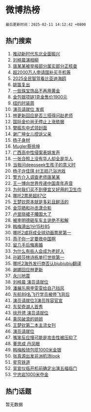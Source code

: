 # 微博热榜

`最后更新时间：2025-02-11 14:12:42 +0800`

## 热门搜索

1. [推动新时代东北全面振兴](https://m.weibo.cn/search?containerid=100103type%3D1%26t%3D10%26q%3D%23%E6%8E%A8%E5%8A%A8%E6%96%B0%E6%97%B6%E4%BB%A3%E4%B8%9C%E5%8C%97%E5%85%A8%E9%9D%A2%E6%8C%AF%E5%85%B4%23&stream_entry_id=51&isnewpage=1&extparam=seat%3D1%26cate%3D10103%26filter_type%3Drealtimehot%26stream_entry_id%3D51%26q%3D%2523%25E6%258E%25A8%25E5%258A%25A8%25E6%2596%25B0%25E6%2597%25B6%25E4%25BB%25A3%25E4%25B8%259C%25E5%258C%2597%25E5%2585%25A8%25E9%259D%25A2%25E6%258C%25AF%25E5%2585%25B4%2523%26dgr%3D0%26c_type%3D51%26pos%3D0%26display_time%3D1739254361%26pre_seqid%3D17392543611010395970901)
1. [刘梓晨演相柳](https://m.weibo.cn/search?containerid=100103type%3D1%26t%3D10%26q%3D%E5%88%98%E6%A2%93%E6%99%A8%E6%BC%94%E7%9B%B8%E6%9F%B3&stream_entry_id=31&isnewpage=1&extparam=seat%3D1%26flag%3D2%26q%3D%25E5%2588%2598%25E6%25A2%2593%25E6%2599%25A8%25E6%25BC%2594%25E7%259B%25B8%25E6%259F%25B3%26dgr%3D0%26c_type%3D31%26pos%3D0%26realpos%3D1%26cate%3D5001%26band_rank%3D1%26stream_entry_id%3D31%26filter_type%3Drealtimehot%26lcate%3D5001%26display_time%3D1739254361%26pre_seqid%3D17392543611010395970901)
1. [唐某某被举报部分属实部分正核查](https://m.weibo.cn/search?containerid=100103type%3D1%26t%3D10%26q%3D%23%E5%94%90%E6%9F%90%E6%9F%90%E8%A2%AB%E4%B8%BE%E6%8A%A5%E9%83%A8%E5%88%86%E5%B1%9E%E5%AE%9E%E9%83%A8%E5%88%86%E6%AD%A3%E6%A0%B8%E6%9F%A5%23&stream_entry_id=31&isnewpage=1&extparam=seat%3D1%26flag%3D16%26q%3D%2523%25E5%2594%2590%25E6%259F%2590%25E6%259F%2590%25E8%25A2%25AB%25E4%25B8%25BE%25E6%258A%25A5%25E9%2583%25A8%25E5%2588%2586%25E5%25B1%259E%25E5%25AE%259E%25E9%2583%25A8%25E5%2588%2586%25E6%25AD%25A3%25E6%25A0%25B8%25E6%259F%25A5%2523%26dgr%3D0%26c_type%3D31%26pos%3D1%26realpos%3D2%26cate%3D5001%26band_rank%3D2%26stream_entry_id%3D31%26filter_type%3Drealtimehot%26lcate%3D5001%26display_time%3D1739254361%26pre_seqid%3D17392543611010395970901)
1. [超2000万人申请国补买手机等](https://m.weibo.cn/search?containerid=100103type%3D1%26t%3D10%26q%3D%23%E8%B6%852000%E4%B8%87%E4%BA%BA%E7%94%B3%E8%AF%B7%E5%9B%BD%E8%A1%A5%E4%B9%B0%E6%89%8B%E6%9C%BA%E7%AD%89%23&stream_entry_id=31&isnewpage=1&extparam=seat%3D1%26flag%3D0%26q%3D%2523%25E8%25B6%25852000%25E4%25B8%2587%25E4%25BA%25BA%25E7%2594%25B3%25E8%25AF%25B7%25E5%259B%25BD%25E8%25A1%25A5%25E4%25B9%25B0%25E6%2589%258B%25E6%259C%25BA%25E7%25AD%2589%2523%26dgr%3D0%26c_type%3D31%26pos%3D2%26realpos%3D3%26cate%3D5001%26band_rank%3D3%26stream_entry_id%3D31%26filter_type%3Drealtimehot%26lcate%3D5001%26display_time%3D1739254361%26pre_seqid%3D17392543611010395970901)
1. [2025全民智驾看比亚迪海鸥](https://m.weibo.cn/search?containerid=100103type%3D1%26t%3D10%26q%3D%232025%E5%85%A8%E6%B0%91%E6%99%BA%E9%A9%BE%E7%9C%8B%E6%AF%94%E4%BA%9A%E8%BF%AA%E6%B5%B7%E9%B8%A5%23&stream_entry_id=31&isnewpage=1&extparam=seat%3D1%26filter_type%3Drealtimehot%26dgr%3D0%26c_type%3D31%26topic_ad%3D1%26is_ad_pos%3D1%26cate%3D5001%26pos%3D3%26band_rank%3D4%26adid%3D275763%26stream_entry_id%3D31%26q%3D%25232025%25E5%2585%25A8%25E6%25B0%2591%25E6%2599%25BA%25E9%25A9%25BE%25E7%259C%258B%25E6%25AF%2594%25E4%25BA%259A%25E8%25BF%25AA%25E6%25B5%25B7%25E9%25B8%25A5%2523%26lcate%3D5001%26display_time%3D1739254361%26pre_seqid%3D17392543611010395970901)
1. [姚笛复出](https://m.weibo.cn/search?containerid=100103type%3D1%26t%3D10%26q%3D%E5%A7%9A%E7%AC%9B%E5%A4%8D%E5%87%BA&stream_entry_id=31&isnewpage=1&extparam=seat%3D1%26flag%3D2%26q%3D%25E5%25A7%259A%25E7%25AC%259B%25E5%25A4%258D%25E5%2587%25BA%26dgr%3D0%26c_type%3D31%26pos%3D4%26realpos%3D4%26cate%3D5001%26band_rank%3D4%26stream_entry_id%3D31%26filter_type%3Drealtimehot%26lcate%3D5001%26display_time%3D1739254361%26pre_seqid%3D17392543611010395970901)
1. [一些珠宝饰品不再用黄金](https://m.weibo.cn/search?containerid=100103type%3D1%26t%3D10%26q%3D%23%E4%B8%80%E4%BA%9B%E7%8F%A0%E5%AE%9D%E9%A5%B0%E5%93%81%E4%B8%8D%E5%86%8D%E7%94%A8%E9%BB%84%E9%87%91%23&stream_entry_id=31&isnewpage=1&extparam=seat%3D1%26flag%3D1%26q%3D%2523%25E4%25B8%2580%25E4%25BA%259B%25E7%258F%25A0%25E5%25AE%259D%25E9%25A5%25B0%25E5%2593%2581%25E4%25B8%258D%25E5%2586%258D%25E7%2594%25A8%25E9%25BB%2584%25E9%2587%2591%2523%26dgr%3D0%26c_type%3D31%26pos%3D5%26realpos%3D5%26cate%3D5001%26band_rank%3D5%26stream_entry_id%3D31%26filter_type%3Drealtimehot%26lcate%3D5001%26display_time%3D1739254361%26pre_seqid%3D17392543611010395970901)
1. [金包银项链1克金售价1900元](https://m.weibo.cn/search?containerid=100103type%3D1%26t%3D10%26q%3D%23%E9%87%91%E5%8C%85%E9%93%B6%E9%A1%B9%E9%93%BE1%E5%85%8B%E9%87%91%E5%94%AE%E4%BB%B71900%E5%85%83%23&stream_entry_id=31&isnewpage=1&extparam=seat%3D1%26flag%3D1%26q%3D%2523%25E9%2587%2591%25E5%258C%2585%25E9%2593%25B6%25E9%25A1%25B9%25E9%2593%25BE1%25E5%2585%258B%25E9%2587%2591%25E5%2594%25AE%25E4%25BB%25B71900%25E5%2585%2583%2523%26dgr%3D0%26c_type%3D31%26pos%3D6%26realpos%3D6%26cate%3D5001%26band_rank%3D6%26stream_entry_id%3D31%26filter_type%3Drealtimehot%26lcate%3D5001%26display_time%3D1739254361%26pre_seqid%3D17392543611010395970901)
1. [纽约时装周](https://m.weibo.cn/search?containerid=100103type%3D1%26t%3D10%26q%3D%23%E7%BA%BD%E7%BA%A6%E6%97%B6%E8%A3%85%E5%91%A8%23&stream_entry_id=31&isnewpage=1&extparam=seat%3D1%26q%3D%2523%25E7%25BA%25BD%25E7%25BA%25A6%25E6%2597%25B6%25E8%25A3%2585%25E5%2591%25A8%2523%26dgr%3D0%26c_type%3D31%26adid%3D275587%26cate%3D5001%26is_ad_pos%3D1%26band_rank%3D7%26pos%3D7%26stream_entry_id%3D31%26filter_type%3Drealtimehot%26lcate%3D5001%26display_time%3D1739254361%26pre_seqid%3D17392543611010395970901)
1. [演员请就位 发疯](https://m.weibo.cn/search?containerid=100103type%3D1%26t%3D10%26q%3D%E6%BC%94%E5%91%98%E8%AF%B7%E5%B0%B1%E4%BD%8D+%E5%8F%91%E7%96%AF&stream_entry_id=31&isnewpage=1&extparam=seat%3D1%26flag%3D2%26q%3D%25E6%25BC%2594%25E5%2591%2598%25E8%25AF%25B7%25E5%25B0%25B1%25E4%25BD%258D%2520%25E5%258F%2591%25E7%2596%25AF%26dgr%3D0%26c_type%3D31%26pos%3D8%26realpos%3D7%26cate%3D5001%26band_rank%3D7%26stream_entry_id%3D31%26filter_type%3Drealtimehot%26lcate%3D5001%26display_time%3D1739254361%26pre_seqid%3D17392543611010395970901)
1. [林更新回应是否三搭得问赵老师](https://m.weibo.cn/search?containerid=100103type%3D1%26t%3D10%26q%3D%E6%9E%97%E6%9B%B4%E6%96%B0%E5%9B%9E%E5%BA%94%E6%98%AF%E5%90%A6%E4%B8%89%E6%90%AD%E5%BE%97%E9%97%AE%E8%B5%B5%E8%80%81%E5%B8%88&stream_entry_id=31&isnewpage=1&extparam=seat%3D1%26flag%3D1%26q%3D%25E6%259E%2597%25E6%259B%25B4%25E6%2596%25B0%25E5%259B%259E%25E5%25BA%2594%25E6%2598%25AF%25E5%2590%25A6%25E4%25B8%2589%25E6%2590%25AD%25E5%25BE%2597%25E9%2597%25AE%25E8%25B5%25B5%25E8%2580%2581%25E5%25B8%2588%26dgr%3D0%26c_type%3D31%26pos%3D9%26realpos%3D8%26cate%3D5001%26band_rank%3D8%26stream_entry_id%3D31%26filter_type%3Drealtimehot%26lcate%3D5001%26display_time%3D1739254361%26pre_seqid%3D17392543611010395970901)
1. [国际金价尚无停止上涨依据](https://m.weibo.cn/search?containerid=100103type%3D1%26t%3D10%26q%3D%23%E5%9B%BD%E9%99%85%E9%87%91%E4%BB%B7%E5%B0%9A%E6%97%A0%E5%81%9C%E6%AD%A2%E4%B8%8A%E6%B6%A8%E4%BE%9D%E6%8D%AE%23&stream_entry_id=31&isnewpage=1&extparam=seat%3D1%26flag%3D0%26q%3D%2523%25E5%259B%25BD%25E9%2599%2585%25E9%2587%2591%25E4%25BB%25B7%25E5%25B0%259A%25E6%2597%25A0%25E5%2581%259C%25E6%25AD%25A2%25E4%25B8%258A%25E6%25B6%25A8%25E4%25BE%259D%25E6%258D%25AE%2523%26dgr%3D0%26c_type%3D31%26pos%3D10%26realpos%3D9%26cate%3D5001%26band_rank%3D9%26stream_entry_id%3D31%26filter_type%3Drealtimehot%26lcate%3D5001%26display_time%3D1739254361%26pre_seqid%3D17392543611010395970901)
1. [樊振东中式领封面](https://m.weibo.cn/search?containerid=100103type%3D1%26t%3D10%26q%3D%23%E6%A8%8A%E6%8C%AF%E4%B8%9C%E4%B8%AD%E5%BC%8F%E9%A2%86%E5%B0%81%E9%9D%A2%23&stream_entry_id=31&isnewpage=1&extparam=seat%3D1%26flag%3D1%26q%3D%2523%25E6%25A8%258A%25E6%258C%25AF%25E4%25B8%259C%25E4%25B8%25AD%25E5%25BC%258F%25E9%25A2%2586%25E5%25B0%2581%25E9%259D%25A2%2523%26dgr%3D0%26c_type%3D31%26pos%3D11%26realpos%3D10%26cate%3D5001%26band_rank%3D10%26stream_entry_id%3D31%26filter_type%3Drealtimehot%26lcate%3D5001%26display_time%3D1739254361%26pre_seqid%3D17392543611010395970901)
1. [谢广坤女儿控诉父亲](https://m.weibo.cn/search?containerid=100103type%3D1%26t%3D10%26q%3D%23%E8%B0%A2%E5%B9%BF%E5%9D%A4%E5%A5%B3%E5%84%BF%E6%8E%A7%E8%AF%89%E7%88%B6%E4%BA%B2%23&stream_entry_id=31&isnewpage=1&extparam=seat%3D1%26flag%3D1%26q%3D%2523%25E8%25B0%25A2%25E5%25B9%25BF%25E5%259D%25A4%25E5%25A5%25B3%25E5%2584%25BF%25E6%258E%25A7%25E8%25AF%2589%25E7%2588%25B6%25E4%25BA%25B2%2523%26dgr%3D0%26c_type%3D31%26pos%3D12%26realpos%3D11%26cate%3D5001%26band_rank%3D11%26stream_entry_id%3D31%26filter_type%3Drealtimehot%26lcate%3D5001%26display_time%3D1739254361%26pre_seqid%3D17392543611010395970901)
1. [杨子身材](https://m.weibo.cn/search?containerid=100103type%3D1%26t%3D10%26q%3D%E6%9D%A8%E5%AD%90%E8%BA%AB%E6%9D%90&stream_entry_id=31&isnewpage=1&extparam=seat%3D1%26flag%3D1%26q%3D%25E6%259D%25A8%25E5%25AD%2590%25E8%25BA%25AB%25E6%259D%2590%26dgr%3D0%26c_type%3D31%26pos%3D13%26realpos%3D12%26cate%3D5001%26band_rank%3D12%26stream_entry_id%3D31%26filter_type%3Drealtimehot%26lcate%3D5001%26display_time%3D1739254361%26pre_seqid%3D17392543611010395970901)
1. [Mugler蔡徐坤](https://m.weibo.cn/search?containerid=100103type%3D1%26t%3D10%26q%3D%23Mugler%E8%94%A1%E5%BE%90%E5%9D%A4%23&stream_entry_id=31&isnewpage=1&extparam=seat%3D1%26flag%3D1%26q%3D%2523Mugler%25E8%2594%25A1%25E5%25BE%2590%25E5%259D%25A4%2523%26dgr%3D0%26c_type%3D31%26pos%3D14%26realpos%3D13%26cate%3D5001%26band_rank%3D13%26filter_type%3Drealtimehot%26stream_entry_id%3D31%26adid%3D275586%26lcate%3D5001%26display_time%3D1739254361%26pre_seqid%3D17392543611010395970901)
1. [广西高中性侵案表姐发声](https://m.weibo.cn/search?containerid=100103type%3D1%26t%3D10%26q%3D%23%E5%B9%BF%E8%A5%BF%E9%AB%98%E4%B8%AD%E6%80%A7%E4%BE%B5%E6%A1%88%E8%A1%A8%E5%A7%90%E5%8F%91%E5%A3%B0%23&stream_entry_id=31&isnewpage=1&extparam=seat%3D1%26flag%3D1%26q%3D%2523%25E5%25B9%25BF%25E8%25A5%25BF%25E9%25AB%2598%25E4%25B8%25AD%25E6%2580%25A7%25E4%25BE%25B5%25E6%25A1%2588%25E8%25A1%25A8%25E5%25A7%2590%25E5%258F%2591%25E5%25A3%25B0%2523%26dgr%3D0%26c_type%3D31%26pos%3D15%26realpos%3D14%26cate%3D5001%26band_rank%3D14%26stream_entry_id%3D31%26filter_type%3Drealtimehot%26lcate%3D5001%26display_time%3D1739254361%26pre_seqid%3D17392543611010395970901)
1. [一张合照上没有华人却全是华人](https://m.weibo.cn/search?containerid=100103type%3D1%26t%3D10%26q%3D%E4%B8%80%E5%BC%A0%E5%90%88%E7%85%A7%E4%B8%8A%E6%B2%A1%E6%9C%89%E5%8D%8E%E4%BA%BA%E5%8D%B4%E5%85%A8%E6%98%AF%E5%8D%8E%E4%BA%BA&stream_entry_id=31&isnewpage=1&extparam=seat%3D1%26flag%3D1%26q%3D%25E4%25B8%2580%25E5%25BC%25A0%25E5%2590%2588%25E7%2585%25A7%25E4%25B8%258A%25E6%25B2%25A1%25E6%259C%2589%25E5%258D%258E%25E4%25BA%25BA%25E5%258D%25B4%25E5%2585%25A8%25E6%2598%25AF%25E5%258D%258E%25E4%25BA%25BA%26dgr%3D0%26c_type%3D31%26pos%3D16%26realpos%3D15%26cate%3D5001%26band_rank%3D15%26stream_entry_id%3D31%26filter_type%3Drealtimehot%26lcate%3D5001%26display_time%3D1739254361%26pre_seqid%3D17392543611010395970901)
1. [当我问deepseek生孩子的意义时](https://m.weibo.cn/search?containerid=100103type%3D1%26t%3D10%26q%3D%E5%BD%93%E6%88%91%E9%97%AEdeepseek%E7%94%9F%E5%AD%A9%E5%AD%90%E7%9A%84%E6%84%8F%E4%B9%89%E6%97%B6&stream_entry_id=31&isnewpage=1&extparam=seat%3D1%26flag%3D1%26q%3D%25E5%25BD%2593%25E6%2588%2591%25E9%2597%25AEdeepseek%25E7%2594%259F%25E5%25AD%25A9%25E5%25AD%2590%25E7%259A%2584%25E6%2584%258F%25E4%25B9%2589%25E6%2597%25B6%26dgr%3D0%26c_type%3D31%26pos%3D17%26realpos%3D16%26cate%3D5001%26band_rank%3D16%26stream_entry_id%3D31%26filter_type%3Drealtimehot%26lcate%3D5001%26display_time%3D1739254361%26pre_seqid%3D17392543611010395970901)
1. [杨子许佳琪 纣王妲己浴池戏](https://m.weibo.cn/search?containerid=100103type%3D1%26t%3D10%26q%3D%E6%9D%A8%E5%AD%90%E8%AE%B8%E4%BD%B3%E7%90%AA+%E7%BA%A3%E7%8E%8B%E5%A6%B2%E5%B7%B1%E6%B5%B4%E6%B1%A0%E6%88%8F&stream_entry_id=31&isnewpage=1&extparam=seat%3D1%26flag%3D0%26q%3D%25E6%259D%25A8%25E5%25AD%2590%25E8%25AE%25B8%25E4%25BD%25B3%25E7%2590%25AA%2520%25E7%25BA%25A3%25E7%258E%258B%25E5%25A6%25B2%25E5%25B7%25B1%25E6%25B5%25B4%25E6%25B1%25A0%25E6%2588%258F%26dgr%3D0%26c_type%3D31%26pos%3D18%26realpos%3D17%26cate%3D5001%26band_rank%3D17%26stream_entry_id%3D31%26filter_type%3Drealtimehot%26lcate%3D5001%26display_time%3D1739254361%26pre_seqid%3D17392543611010395970901)
1. [警方介入调查老师唐某某](https://m.weibo.cn/search?containerid=100103type%3D1%26t%3D10%26q%3D%23%E8%AD%A6%E6%96%B9%E4%BB%8B%E5%85%A5%E8%B0%83%E6%9F%A5%E8%80%81%E5%B8%88%E5%94%90%E6%9F%90%E6%9F%90%23&stream_entry_id=31&isnewpage=1&extparam=seat%3D1%26flag%3D0%26q%3D%2523%25E8%25AD%25A6%25E6%2596%25B9%25E4%25BB%258B%25E5%2585%25A5%25E8%25B0%2583%25E6%259F%25A5%25E8%2580%2581%25E5%25B8%2588%25E5%2594%2590%25E6%259F%2590%25E6%259F%2590%2523%26dgr%3D0%26c_type%3D31%26pos%3D19%26realpos%3D18%26cate%3D5001%26band_rank%3D18%26stream_entry_id%3D31%26filter_type%3Drealtimehot%26lcate%3D5001%26display_time%3D1739254361%26pre_seqid%3D17392543611010395970901)
1. [王一博向世界传递中国青年声音](https://m.weibo.cn/search?containerid=100103type%3D1%26t%3D10%26q%3D%23%E7%8E%8B%E4%B8%80%E5%8D%9A%E5%90%91%E4%B8%96%E7%95%8C%E4%BC%A0%E9%80%92%E4%B8%AD%E5%9B%BD%E9%9D%92%E5%B9%B4%E5%A3%B0%E9%9F%B3%23&stream_entry_id=31&isnewpage=1&extparam=seat%3D1%26flag%3D1%26q%3D%2523%25E7%258E%258B%25E4%25B8%2580%25E5%258D%259A%25E5%2590%2591%25E4%25B8%2596%25E7%2595%258C%25E4%25BC%25A0%25E9%2580%2592%25E4%25B8%25AD%25E5%259B%25BD%25E9%259D%2592%25E5%25B9%25B4%25E5%25A3%25B0%25E9%259F%25B3%2523%26dgr%3D0%26c_type%3D31%26pos%3D20%26realpos%3D19%26cate%3D5001%26band_rank%3D19%26stream_entry_id%3D31%26filter_type%3Drealtimehot%26lcate%3D5001%26display_time%3D1739254361%26pre_seqid%3D17392543611010395970901)
1. [为何我们买不到便宜又好用的卫生巾](https://m.weibo.cn/search?containerid=100103type%3D1%26t%3D10%26q%3D%23%E4%B8%BA%E4%BD%95%E6%88%91%E4%BB%AC%E4%B9%B0%E4%B8%8D%E5%88%B0%E4%BE%BF%E5%AE%9C%E5%8F%88%E5%A5%BD%E7%94%A8%E7%9A%84%E5%8D%AB%E7%94%9F%E5%B7%BE%23&stream_entry_id=31&isnewpage=1&extparam=seat%3D1%26flag%3D1%26q%3D%2523%25E4%25B8%25BA%25E4%25BD%2595%25E6%2588%2591%25E4%25BB%25AC%25E4%25B9%25B0%25E4%25B8%258D%25E5%2588%25B0%25E4%25BE%25BF%25E5%25AE%259C%25E5%258F%2588%25E5%25A5%25BD%25E7%2594%25A8%25E7%259A%2584%25E5%258D%25AB%25E7%2594%259F%25E5%25B7%25BE%2523%26dgr%3D0%26c_type%3D31%26pos%3D21%26realpos%3D20%26cate%3D5001%26band_rank%3D20%26stream_entry_id%3D31%26filter_type%3Drealtimehot%26lcate%3D5001%26display_time%3D1739254361%26pre_seqid%3D17392543611010395970901)
1. [哪吒2票房超87亿](https://m.weibo.cn/search?containerid=100103type%3D1%26t%3D10%26q%3D%23%E5%93%AA%E5%90%922%E7%A5%A8%E6%88%BF%E8%B6%8587%E4%BA%BF%23&stream_entry_id=31&isnewpage=1&extparam=seat%3D1%26flag%3D0%26q%3D%2523%25E5%2593%25AA%25E5%2590%25922%25E7%25A5%25A8%25E6%2588%25BF%25E8%25B6%258587%25E4%25BA%25BF%2523%26dgr%3D0%26c_type%3D31%26pos%3D22%26realpos%3D21%26cate%3D5001%26band_rank%3D21%26stream_entry_id%3D31%26filter_type%3Drealtimehot%26lcate%3D5001%26display_time%3D1739254361%26pre_seqid%3D17392543611010395970901)
1. [王楚钦原本就是多彩且鲜活的](https://m.weibo.cn/search?containerid=100103type%3D1%26t%3D10%26q%3D%23%E7%8E%8B%E6%A5%9A%E9%92%A6%E5%8E%9F%E6%9C%AC%E5%B0%B1%E6%98%AF%E5%A4%9A%E5%BD%A9%E4%B8%94%E9%B2%9C%E6%B4%BB%E7%9A%84%23&stream_entry_id=31&isnewpage=1&extparam=seat%3D1%26flag%3D0%26q%3D%2523%25E7%258E%258B%25E6%25A5%259A%25E9%2592%25A6%25E5%258E%259F%25E6%259C%25AC%25E5%25B0%25B1%25E6%2598%25AF%25E5%25A4%259A%25E5%25BD%25A9%25E4%25B8%2594%25E9%25B2%259C%25E6%25B4%25BB%25E7%259A%2584%2523%26dgr%3D0%26c_type%3D31%26pos%3D23%26realpos%3D22%26cate%3D5001%26band_rank%3D22%26stream_entry_id%3D31%26filter_type%3Drealtimehot%26lcate%3D5001%26display_time%3D1739254361%26pre_seqid%3D17392543611010395970901)
1. [金莎晒和孙丞潇合影](https://m.weibo.cn/search?containerid=100103type%3D1%26t%3D10%26q%3D%23%E9%87%91%E8%8E%8E%E6%99%92%E5%92%8C%E5%AD%99%E4%B8%9E%E6%BD%87%E5%90%88%E5%BD%B1%23&stream_entry_id=31&isnewpage=1&extparam=seat%3D1%26flag%3D1%26q%3D%2523%25E9%2587%2591%25E8%258E%258E%25E6%2599%2592%25E5%2592%258C%25E5%25AD%2599%25E4%25B8%259E%25E6%25BD%2587%25E5%2590%2588%25E5%25BD%25B1%2523%26dgr%3D0%26c_type%3D31%26pos%3D24%26realpos%3D23%26cate%3D5001%26band_rank%3D23%26stream_entry_id%3D31%26filter_type%3Drealtimehot%26lcate%3D5001%26display_time%3D1739254361%26pre_seqid%3D17392543611010395970901)
1. [卢昱晓裙子腰围大了](https://m.weibo.cn/search?containerid=100103type%3D1%26t%3D10%26q%3D%23%E5%8D%A2%E6%98%B1%E6%99%93%E8%A3%99%E5%AD%90%E8%85%B0%E5%9B%B4%E5%A4%A7%E4%BA%86%23&stream_entry_id=31&isnewpage=1&extparam=seat%3D1%26flag%3D1%26q%3D%2523%25E5%258D%25A2%25E6%2598%25B1%25E6%2599%2593%25E8%25A3%2599%25E5%25AD%2590%25E8%2585%25B0%25E5%259B%25B4%25E5%25A4%25A7%25E4%25BA%2586%2523%26dgr%3D0%26c_type%3D31%26pos%3D25%26realpos%3D24%26cate%3D5001%26band_rank%3D24%26stream_entry_id%3D31%26filter_type%3Drealtimehot%26lcate%3D5001%26display_time%3D1739254361%26pre_seqid%3D17392543611010395970901)
1. [被李明德砸车车主说绝不和解](https://m.weibo.cn/search?containerid=100103type%3D1%26t%3D10%26q%3D%23%E8%A2%AB%E6%9D%8E%E6%98%8E%E5%BE%B7%E7%A0%B8%E8%BD%A6%E8%BD%A6%E4%B8%BB%E8%AF%B4%E7%BB%9D%E4%B8%8D%E5%92%8C%E8%A7%A3%23&stream_entry_id=31&isnewpage=1&extparam=seat%3D1%26flag%3D1%26q%3D%2523%25E8%25A2%25AB%25E6%259D%258E%25E6%2598%258E%25E5%25BE%25B7%25E7%25A0%25B8%25E8%25BD%25A6%25E8%25BD%25A6%25E4%25B8%25BB%25E8%25AF%25B4%25E7%25BB%259D%25E4%25B8%258D%25E5%2592%258C%25E8%25A7%25A3%2523%26dgr%3D0%26c_type%3D31%26pos%3D26%26realpos%3D25%26cate%3D5001%26band_rank%3D25%26stream_entry_id%3D31%26filter_type%3Drealtimehot%26lcate%3D5001%26display_time%3D1739254361%26pre_seqid%3D17392543611010395970901)
1. [韩梅滑出1分15秒85](https://m.weibo.cn/search?containerid=100103type%3D1%26t%3D10%26q%3D%23%E9%9F%A9%E6%A2%85%E6%BB%91%E5%87%BA1%E5%88%8615%E7%A7%9285%23&stream_entry_id=31&isnewpage=1&extparam=seat%3D1%26flag%3D1%26q%3D%2523%25E9%259F%25A9%25E6%25A2%2585%25E6%25BB%2591%25E5%2587%25BA1%25E5%2588%258615%25E7%25A7%259285%2523%26dgr%3D0%26c_type%3D31%26pos%3D27%26realpos%3D26%26cate%3D5001%26band_rank%3D26%26stream_entry_id%3D31%26filter_type%3Drealtimehot%26lcate%3D5001%26display_time%3D1739254361%26pre_seqid%3D17392543611010395970901)
1. [哪吒2或将成全球动画票房第一](https://m.weibo.cn/search?containerid=100103type%3D1%26t%3D10%26q%3D%23%E5%93%AA%E5%90%922%E6%88%96%E5%B0%86%E6%88%90%E5%85%A8%E7%90%83%E5%8A%A8%E7%94%BB%E7%A5%A8%E6%88%BF%E7%AC%AC%E4%B8%80%23&stream_entry_id=31&isnewpage=1&extparam=seat%3D1%26flag%3D1%26q%3D%2523%25E5%2593%25AA%25E5%2590%25922%25E6%2588%2596%25E5%25B0%2586%25E6%2588%2590%25E5%2585%25A8%25E7%2590%2583%25E5%258A%25A8%25E7%2594%25BB%25E7%25A5%25A8%25E6%2588%25BF%25E7%25AC%25AC%25E4%25B8%2580%2523%26dgr%3D0%26c_type%3D31%26pos%3D28%26realpos%3D27%26cate%3D5001%26band_rank%3D27%26stream_entry_id%3D31%26filter_type%3Drealtimehot%26lcate%3D5001%26display_time%3D1739254361%26pre_seqid%3D17392543611010395970901)
1. [燕子你一定要救中国啊](https://m.weibo.cn/search?containerid=100103type%3D1%26t%3D10%26q%3D%E7%87%95%E5%AD%90%E4%BD%A0%E4%B8%80%E5%AE%9A%E8%A6%81%E6%95%91%E4%B8%AD%E5%9B%BD%E5%95%8A&stream_entry_id=31&isnewpage=1&extparam=seat%3D1%26flag%3D1%26q%3D%25E7%2587%2595%25E5%25AD%2590%25E4%25BD%25A0%25E4%25B8%2580%25E5%25AE%259A%25E8%25A6%2581%25E6%2595%2591%25E4%25B8%25AD%25E5%259B%25BD%25E5%2595%258A%26dgr%3D0%26c_type%3D31%26pos%3D29%26realpos%3D28%26cate%3D5001%26band_rank%3D28%26stream_entry_id%3D31%26filter_type%3Drealtimehot%26lcate%3D5001%26display_time%3D1739254361%26pre_seqid%3D17392543611010395970901)
1. [留几手后悔离婚](https://m.weibo.cn/search?containerid=100103type%3D1%26t%3D10%26q%3D%23%E7%95%99%E5%87%A0%E6%89%8B%E5%90%8E%E6%82%94%E7%A6%BB%E5%A9%9A%23&stream_entry_id=31&isnewpage=1&extparam=seat%3D1%26flag%3D0%26q%3D%2523%25E7%2595%2599%25E5%2587%25A0%25E6%2589%258B%25E5%2590%258E%25E6%2582%2594%25E7%25A6%25BB%25E5%25A9%259A%2523%26dgr%3D0%26c_type%3D31%26pos%3D30%26realpos%3D29%26cate%3D5001%26band_rank%3D29%26stream_entry_id%3D31%26filter_type%3Drealtimehot%26lcate%3D5001%26display_time%3D1739254361%26pre_seqid%3D17392543611010395970901)
1. [为什么有些人会成为老好人](https://m.weibo.cn/search?containerid=100103type%3D1%26t%3D10%26q%3D%23%E4%B8%BA%E4%BB%80%E4%B9%88%E6%9C%89%E4%BA%9B%E4%BA%BA%E4%BC%9A%E6%88%90%E4%B8%BA%E8%80%81%E5%A5%BD%E4%BA%BA%23&stream_entry_id=31&isnewpage=1&extparam=seat%3D1%26flag%3D1%26q%3D%2523%25E4%25B8%25BA%25E4%25BB%2580%25E4%25B9%2588%25E6%259C%2589%25E4%25BA%259B%25E4%25BA%25BA%25E4%25BC%259A%25E6%2588%2590%25E4%25B8%25BA%25E8%2580%2581%25E5%25A5%25BD%25E4%25BA%25BA%2523%26dgr%3D0%26c_type%3D31%26pos%3D31%26realpos%3D30%26cate%3D5001%26band_rank%3D30%26stream_entry_id%3D31%26filter_type%3Drealtimehot%26lcate%3D5001%26display_time%3D1739254361%26pre_seqid%3D17392543611010395970901)
1. [孙颖莎林诗栋单打世排第一](https://m.weibo.cn/search?containerid=100103type%3D1%26t%3D10%26q%3D%23%E5%AD%99%E9%A2%96%E8%8E%8E%E6%9E%97%E8%AF%97%E6%A0%8B%E5%8D%95%E6%89%93%E4%B8%96%E6%8E%92%E7%AC%AC%E4%B8%80%23&stream_entry_id=31&isnewpage=1&extparam=seat%3D1%26flag%3D1%26q%3D%2523%25E5%25AD%2599%25E9%25A2%2596%25E8%258E%258E%25E6%259E%2597%25E8%25AF%2597%25E6%25A0%258B%25E5%258D%2595%25E6%2589%2593%25E4%25B8%2596%25E6%258E%2592%25E7%25AC%25AC%25E4%25B8%2580%2523%26dgr%3D0%26c_type%3D31%26pos%3D32%26realpos%3D31%26cate%3D5001%26band_rank%3D31%26stream_entry_id%3D31%26filter_type%3Drealtimehot%26lcate%3D5001%26display_time%3D1739254361%26pre_seqid%3D17392543611010395970901)
1. [哪吒2海外发行商否认biubiubiu翻译](https://m.weibo.cn/search?containerid=100103type%3D1%26t%3D10%26q%3D%23%E5%93%AA%E5%90%922%E6%B5%B7%E5%A4%96%E5%8F%91%E8%A1%8C%E5%95%86%E5%90%A6%E8%AE%A4biubiubiu%E7%BF%BB%E8%AF%91%23&stream_entry_id=31&isnewpage=1&extparam=seat%3D1%26flag%3D1%26q%3D%2523%25E5%2593%25AA%25E5%2590%25922%25E6%25B5%25B7%25E5%25A4%2596%25E5%258F%2591%25E8%25A1%258C%25E5%2595%2586%25E5%2590%25A6%25E8%25AE%25A4biubiubiu%25E7%25BF%25BB%25E8%25AF%2591%2523%26dgr%3D0%26c_type%3D31%26pos%3D33%26realpos%3D32%26cate%3D5001%26band_rank%3D32%26stream_entry_id%3D31%26filter_type%3Drealtimehot%26lcate%3D5001%26display_time%3D1739254361%26pre_seqid%3D17392543611010395970901)
1. [谢娜回应林更新](https://m.weibo.cn/search?containerid=100103type%3D1%26t%3D10%26q%3D%23%E8%B0%A2%E5%A8%9C%E5%9B%9E%E5%BA%94%E6%9E%97%E6%9B%B4%E6%96%B0%23&stream_entry_id=31&isnewpage=1&extparam=seat%3D1%26flag%3D1%26q%3D%2523%25E8%25B0%25A2%25E5%25A8%259C%25E5%259B%259E%25E5%25BA%2594%25E6%259E%2597%25E6%259B%25B4%25E6%2596%25B0%2523%26dgr%3D0%26c_type%3D31%26pos%3D34%26realpos%3D33%26cate%3D5001%26band_rank%3D33%26stream_entry_id%3D31%26filter_type%3Drealtimehot%26lcate%3D5001%26display_time%3D1739254361%26pre_seqid%3D17392543611010395970901)
1. [永川地震](https://m.weibo.cn/search?containerid=100103type%3D1%26t%3D10%26q%3D%E6%B0%B8%E5%B7%9D%E5%9C%B0%E9%9C%87&stream_entry_id=31&isnewpage=1&extparam=seat%3D1%26flag%3D1%26q%3D%25E6%25B0%25B8%25E5%25B7%259D%25E5%259C%25B0%25E9%259C%2587%26dgr%3D0%26c_type%3D31%26pos%3D35%26realpos%3D34%26cate%3D5001%26band_rank%3D34%26stream_entry_id%3D31%26filter_type%3Drealtimehot%26lcate%3D5001%26display_time%3D1739254361%26pre_seqid%3D17392543611010395970901)
1. [刘梓晨 演员请就位](https://m.weibo.cn/search?containerid=100103type%3D1%26t%3D10%26q%3D%E5%88%98%E6%A2%93%E6%99%A8+%E6%BC%94%E5%91%98%E8%AF%B7%E5%B0%B1%E4%BD%8D&stream_entry_id=31&isnewpage=1&extparam=seat%3D1%26flag%3D0%26q%3D%25E5%2588%2598%25E6%25A2%2593%25E6%2599%25A8%2520%25E6%25BC%2594%25E5%2591%2598%25E8%25AF%25B7%25E5%25B0%25B1%25E4%25BD%258D%26dgr%3D0%26c_type%3D31%26pos%3D36%26realpos%3D35%26cate%3D5001%26band_rank%3D35%26stream_entry_id%3D31%26filter_type%3Drealtimehot%26lcate%3D5001%26display_time%3D1739254361%26pre_seqid%3D17392543611010395970901)
1. [潘展乐用李雯雯给自己挡风](https://m.weibo.cn/search?containerid=100103type%3D1%26t%3D10%26q%3D%23%E6%BD%98%E5%B1%95%E4%B9%90%E7%94%A8%E6%9D%8E%E9%9B%AF%E9%9B%AF%E7%BB%99%E8%87%AA%E5%B7%B1%E6%8C%A1%E9%A3%8E%23&stream_entry_id=31&isnewpage=1&extparam=seat%3D1%26flag%3D1%26q%3D%2523%25E6%25BD%2598%25E5%25B1%2595%25E4%25B9%2590%25E7%2594%25A8%25E6%259D%258E%25E9%259B%25AF%25E9%259B%25AF%25E7%25BB%2599%25E8%2587%25AA%25E5%25B7%25B1%25E6%258C%25A1%25E9%25A3%258E%2523%26dgr%3D0%26c_type%3D31%26pos%3D37%26realpos%3D36%26cate%3D5001%26band_rank%3D36%26stream_entry_id%3D31%26filter_type%3Drealtimehot%26lcate%3D5001%26display_time%3D1739254361%26pre_seqid%3D17392543611010395970901)
1. [东航89名飞行学员被停飞背后](https://m.weibo.cn/search?containerid=100103type%3D1%26t%3D10%26q%3D%23%E4%B8%9C%E8%88%AA89%E5%90%8D%E9%A3%9E%E8%A1%8C%E5%AD%A6%E5%91%98%E8%A2%AB%E5%81%9C%E9%A3%9E%E8%83%8C%E5%90%8E%23&stream_entry_id=31&isnewpage=1&extparam=seat%3D1%26flag%3D1%26q%3D%2523%25E4%25B8%259C%25E8%2588%25AA89%25E5%2590%258D%25E9%25A3%259E%25E8%25A1%258C%25E5%25AD%25A6%25E5%2591%2598%25E8%25A2%25AB%25E5%2581%259C%25E9%25A3%259E%25E8%2583%258C%25E5%2590%258E%2523%26dgr%3D0%26c_type%3D31%26pos%3D38%26realpos%3D37%26cate%3D5001%26band_rank%3D37%26stream_entry_id%3D31%26filter_type%3Drealtimehot%26lcate%3D5001%26display_time%3D1739254361%26pre_seqid%3D17392543611010395970901)
1. [演员请就位3演员阵容官宣](https://m.weibo.cn/search?containerid=100103type%3D1%26t%3D10%26q%3D%E6%BC%94%E5%91%98%E8%AF%B7%E5%B0%B1%E4%BD%8D3%E6%BC%94%E5%91%98%E9%98%B5%E5%AE%B9%E5%AE%98%E5%AE%A3&stream_entry_id=31&isnewpage=1&extparam=seat%3D1%26flag%3D0%26q%3D%25E6%25BC%2594%25E5%2591%2598%25E8%25AF%25B7%25E5%25B0%25B1%25E4%25BD%258D3%25E6%25BC%2594%25E5%2591%2598%25E9%2598%25B5%25E5%25AE%25B9%25E5%25AE%2598%25E5%25AE%25A3%26dgr%3D0%26c_type%3D31%26pos%3D39%26realpos%3D38%26cate%3D5001%26band_rank%3D38%26stream_entry_id%3D31%26filter_type%3Drealtimehot%26lcate%3D5001%26display_time%3D1739254361%26pre_seqid%3D17392543611010395970901)
1. [东契奇湖人首秀](https://m.weibo.cn/search?containerid=100103type%3D1%26t%3D10%26q%3D%23%E4%B8%9C%E5%A5%91%E5%A5%87%E6%B9%96%E4%BA%BA%E9%A6%96%E7%A7%80%23&stream_entry_id=31&isnewpage=1&extparam=seat%3D1%26flag%3D0%26q%3D%2523%25E4%25B8%259C%25E5%25A5%2591%25E5%25A5%2587%25E6%25B9%2596%25E4%25BA%25BA%25E9%25A6%2596%25E7%25A7%2580%2523%26dgr%3D0%26c_type%3D31%26pos%3D40%26realpos%3D39%26cate%3D5001%26band_rank%3D39%26stream_entry_id%3D31%26filter_type%3Drealtimehot%26lcate%3D5001%26display_time%3D1739254361%26pre_seqid%3D17392543611010395970901)
1. [徐开骋 演员请就位](https://m.weibo.cn/search?containerid=100103type%3D1%26t%3D10%26q%3D%E5%BE%90%E5%BC%80%E9%AA%8B+%E6%BC%94%E5%91%98%E8%AF%B7%E5%B0%B1%E4%BD%8D&stream_entry_id=31&isnewpage=1&extparam=seat%3D1%26flag%3D0%26q%3D%25E5%25BE%2590%25E5%25BC%2580%25E9%25AA%258B%2520%25E6%25BC%2594%25E5%2591%2598%25E8%25AF%25B7%25E5%25B0%25B1%25E4%25BD%258D%26dgr%3D0%26c_type%3D31%26pos%3D41%26realpos%3D40%26cate%3D5001%26band_rank%3D40%26stream_entry_id%3D31%26filter_type%3Drealtimehot%26lcate%3D5001%26display_time%3D1739254361%26pre_seqid%3D17392543611010395970901)
1. [乘风破浪的姐姐](https://m.weibo.cn/search?containerid=100103type%3D1%26t%3D10%26q%3D%E4%B9%98%E9%A3%8E%E7%A0%B4%E6%B5%AA%E7%9A%84%E5%A7%90%E5%A7%90&stream_entry_id=31&isnewpage=1&extparam=seat%3D1%26flag%3D1%26q%3D%25E4%25B9%2598%25E9%25A3%258E%25E7%25A0%25B4%25E6%25B5%25AA%25E7%259A%2584%25E5%25A7%2590%25E5%25A7%2590%26dgr%3D0%26c_type%3D31%26pos%3D42%26realpos%3D41%26cate%3D5001%26band_rank%3D41%26stream_entry_id%3D31%26filter_type%3Drealtimehot%26lcate%3D5001%26display_time%3D1739254361%26pre_seqid%3D17392543611010395970901)
1. [王楚钦第二本主流女刊](https://m.weibo.cn/search?containerid=100103type%3D1%26t%3D10%26q%3D%E7%8E%8B%E6%A5%9A%E9%92%A6%E7%AC%AC%E4%BA%8C%E6%9C%AC%E4%B8%BB%E6%B5%81%E5%A5%B3%E5%88%8A&stream_entry_id=31&isnewpage=1&extparam=seat%3D1%26flag%3D1%26q%3D%25E7%258E%258B%25E6%25A5%259A%25E9%2592%25A6%25E7%25AC%25AC%25E4%25BA%258C%25E6%259C%25AC%25E4%25B8%25BB%25E6%25B5%2581%25E5%25A5%25B3%25E5%2588%258A%26dgr%3D0%26c_type%3D31%26pos%3D43%26realpos%3D42%26cate%3D5001%26band_rank%3D42%26stream_entry_id%3D31%26filter_type%3Drealtimehot%26lcate%3D5001%26display_time%3D1739254361%26pre_seqid%3D17392543611010395970901)
1. [演员请就位](https://m.weibo.cn/search?containerid=100103type%3D1%26t%3D10%26q%3D%E6%BC%94%E5%91%98%E8%AF%B7%E5%B0%B1%E4%BD%8D&stream_entry_id=31&isnewpage=1&extparam=seat%3D1%26flag%3D1%26q%3D%25E6%25BC%2594%25E5%2591%2598%25E8%25AF%25B7%25E5%25B0%25B1%25E4%25BD%258D%26dgr%3D0%26c_type%3D31%26pos%3D44%26realpos%3D43%26cate%3D5001%26band_rank%3D43%26stream_entry_id%3D31%26filter_type%3Drealtimehot%26lcate%3D5001%26display_time%3D1739254361%26pre_seqid%3D17392543611010395970901)
1. [嘴笨反应慢可能是攻击性被压抑了](https://m.weibo.cn/search?containerid=100103type%3D1%26t%3D10%26q%3D%23%E5%98%B4%E7%AC%A8%E5%8F%8D%E5%BA%94%E6%85%A2%E5%8F%AF%E8%83%BD%E6%98%AF%E6%94%BB%E5%87%BB%E6%80%A7%E8%A2%AB%E5%8E%8B%E6%8A%91%E4%BA%86%23&stream_entry_id=31&isnewpage=1&extparam=seat%3D1%26flag%3D1%26q%3D%2523%25E5%2598%25B4%25E7%25AC%25A8%25E5%258F%258D%25E5%25BA%2594%25E6%2585%25A2%25E5%258F%25AF%25E8%2583%25BD%25E6%2598%25AF%25E6%2594%25BB%25E5%2587%25BB%25E6%2580%25A7%25E8%25A2%25AB%25E5%258E%258B%25E6%258A%2591%25E4%25BA%2586%2523%26dgr%3D0%26c_type%3D31%26pos%3D45%26realpos%3D44%26cate%3D5001%26band_rank%3D44%26stream_entry_id%3D31%26filter_type%3Drealtimehot%26lcate%3D5001%26display_time%3D1739254361%26pre_seqid%3D17392543611010395970901)
1. [董思成 丹凤眼](https://m.weibo.cn/search?containerid=100103type%3D1%26t%3D10%26q%3D%E8%91%A3%E6%80%9D%E6%88%90+%E4%B8%B9%E5%87%A4%E7%9C%BC&stream_entry_id=31&isnewpage=1&extparam=seat%3D1%26flag%3D0%26q%3D%25E8%2591%25A3%25E6%2580%259D%25E6%2588%2590%2520%25E4%25B8%25B9%25E5%2587%25A4%25E7%259C%25BC%26dgr%3D0%26c_type%3D31%26pos%3D46%26realpos%3D45%26cate%3D5001%26band_rank%3D45%26stream_entry_id%3D31%26filter_type%3Drealtimehot%26lcate%3D5001%26display_time%3D1739254361%26pre_seqid%3D17392543611010395970901)
1. [韩梅殷琦包揽1000米金银](https://m.weibo.cn/search?containerid=100103type%3D1%26t%3D10%26q%3D%23%E9%9F%A9%E6%A2%85%E6%AE%B7%E7%90%A6%E5%8C%85%E6%8F%BD1000%E7%B1%B3%E9%87%91%E9%93%B6%23&stream_entry_id=31&isnewpage=1&extparam=seat%3D1%26flag%3D1%26q%3D%2523%25E9%259F%25A9%25E6%25A2%2585%25E6%25AE%25B7%25E7%2590%25A6%25E5%258C%2585%25E6%258F%25BD1000%25E7%25B1%25B3%25E9%2587%2591%25E9%2593%25B6%2523%26dgr%3D0%26c_type%3D31%26pos%3D47%26realpos%3D46%26cate%3D5001%26band_rank%3D46%26stream_entry_id%3D31%26filter_type%3Drealtimehot%26lcate%3D5001%26display_time%3D1739254361%26pre_seqid%3D17392543611010395970901)
1. [张真源出发非洲机场look](https://m.weibo.cn/search?containerid=100103type%3D1%26t%3D10%26q%3D%E5%BC%A0%E7%9C%9F%E6%BA%90%E5%87%BA%E5%8F%91%E9%9D%9E%E6%B4%B2%E6%9C%BA%E5%9C%BAlook&stream_entry_id=31&isnewpage=1&extparam=seat%3D1%26flag%3D1%26q%3D%25E5%25BC%25A0%25E7%259C%259F%25E6%25BA%2590%25E5%2587%25BA%25E5%258F%2591%25E9%259D%259E%25E6%25B4%25B2%25E6%259C%25BA%25E5%259C%25BAlook%26dgr%3D0%26c_type%3D31%26pos%3D48%26realpos%3D47%26cate%3D5001%26band_rank%3D47%26stream_entry_id%3D31%26filter_type%3Drealtimehot%26lcate%3D5001%26display_time%3D1739254361%26pre_seqid%3D17392543611010395970901)
1. [星穹铁道](https://m.weibo.cn/search?containerid=100103type%3D1%26t%3D10%26q%3D%E6%98%9F%E7%A9%B9%E9%93%81%E9%81%93&stream_entry_id=31&isnewpage=1&extparam=seat%3D1%26flag%3D1%26q%3D%25E6%2598%259F%25E7%25A9%25B9%25E9%2593%2581%25E9%2581%2593%26dgr%3D0%26c_type%3D31%26pos%3D49%26realpos%3D48%26cate%3D5001%26band_rank%3D48%26stream_entry_id%3D31%26filter_type%3Drealtimehot%26lcate%3D5001%26display_time%3D1739254361%26pre_seqid%3D17392543611010395970901)
1. [吴宣仪临开机前确定出演五福临门](https://m.weibo.cn/search?containerid=100103type%3D1%26t%3D10%26q%3D%23%E5%90%B4%E5%AE%A3%E4%BB%AA%E4%B8%B4%E5%BC%80%E6%9C%BA%E5%89%8D%E7%A1%AE%E5%AE%9A%E5%87%BA%E6%BC%94%E4%BA%94%E7%A6%8F%E4%B8%B4%E9%97%A8%23&stream_entry_id=31&isnewpage=1&extparam=seat%3D1%26flag%3D1%26q%3D%2523%25E5%2590%25B4%25E5%25AE%25A3%25E4%25BB%25AA%25E4%25B8%25B4%25E5%25BC%2580%25E6%259C%25BA%25E5%2589%258D%25E7%25A1%25AE%25E5%25AE%259A%25E5%2587%25BA%25E6%25BC%2594%25E4%25BA%2594%25E7%25A6%258F%25E4%25B8%25B4%25E9%2597%25A8%2523%26dgr%3D0%26c_type%3D31%26pos%3D50%26realpos%3D49%26cate%3D5001%26band_rank%3D49%26stream_entry_id%3D31%26filter_type%3Drealtimehot%26lcate%3D5001%26display_time%3D1739254361%26pre_seqid%3D17392543611010395970901)
1. [宁忠岩1000米夺金](https://m.weibo.cn/search?containerid=100103type%3D1%26t%3D10%26q%3D%23%E5%AE%81%E5%BF%A0%E5%B2%A91000%E7%B1%B3%E5%A4%BA%E9%87%91%23&stream_entry_id=31&isnewpage=1&extparam=seat%3D1%26flag%3D1%26q%3D%2523%25E5%25AE%2581%25E5%25BF%25A0%25E5%25B2%25A91000%25E7%25B1%25B3%25E5%25A4%25BA%25E9%2587%2591%2523%26dgr%3D0%26c_type%3D31%26pos%3D51%26realpos%3D50%26cate%3D5001%26band_rank%3D50%26stream_entry_id%3D31%26filter_type%3Drealtimehot%26lcate%3D5001%26display_time%3D1739254361%26pre_seqid%3D17392543611010395970901)

## 热门话题

暂无数据
